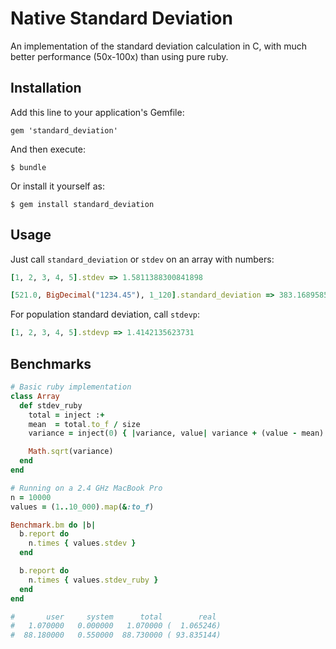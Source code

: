 # Native Standard Deviation

An implementation of the standard deviation calculation in C, with much better performance (50x-100x) than using pure ruby.

## Installation

Add this line to your application's Gemfile:

    gem 'standard_deviation'

And then execute:

    $ bundle

Or install it yourself as:

    $ gem install standard_deviation

## Usage

Just call `standard_deviation` or `stdev` on an array with numbers:

``` ruby
[1, 2, 3, 4, 5].stdev => 1.5811388300841898

[521.0, BigDecimal("1234.45"), 1_120].standard_deviation => 383.168958598336
```
For population standard deviation, call `stdevp`:

``` ruby
[1, 2, 3, 4, 5].stdevp => 1.4142135623731
```

## Benchmarks

``` ruby
# Basic ruby implementation
class Array
  def stdev_ruby
    total = inject :+
    mean  = total.to_f / size
    variance = inject(0) { |variance, value| variance + (value - mean) ** 2 } / (size - 1)

    Math.sqrt(variance)
  end
end

# Running on a 2.4 GHz MacBook Pro
n = 10000
values = (1..10_000).map(&:to_f)

Benchmark.bm do |b|
  b.report do
    n.times { values.stdev }
  end

  b.report do
    n.times { values.stdev_ruby }
  end
end

#       user     system      total        real
#   1.070000   0.000000   1.070000 (  1.065246)
#  88.180000   0.550000  88.730000 ( 93.835144)
```
